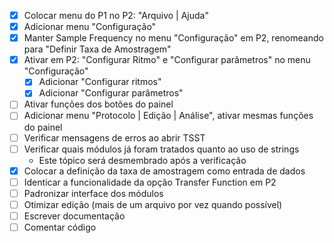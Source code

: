 - [x] Colocar menu do P1 no P2: "Arquivo | Ajuda"
- [x] Adicionar menu "Configuração"
- [x] Manter Sample Frequency no menu "Configuração" em P2, renomeando para "Definir Taxa de Amostragem"
- [x] Ativar em P2: "Configurar Ritmo" e "Configurar parâmetros" no menu "Configuração"
  - [x] Adicionar "Configurar ritmos"
  - [x] Adicionar "Configurar parâmetros"
- [ ] Ativar funções dos botões do painel
- [ ] Adicionar menu "Protocolo | Edição | Análise", ativar mesmas funções do painel
- [ ] Verificar mensagens de erros ao abrir TSST
- [ ] Verificar quais módulos já foram tratados quanto ao uso de strings
  + Este tópico será desmembrado após a verificação
- [x] Colocar a definição da taxa de amostragem como entrada de dados
- [ ] Identicar a funcionalidade da opção Transfer Function em P2
- [ ] Padronizar interface dos módulos
- [ ] Otimizar edição (mais de um arquivo por vez quando possível)
- [ ] Escrever documentação
- [ ] Comentar código